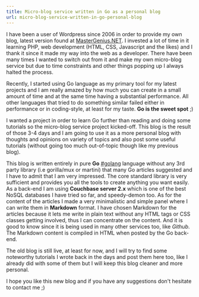 ```yaml
---
title: Micro-blog service written in Go as a personal blog
url: micro-blog-service-written-in-go-personal-blog
---
```


I have been a user of Wordpress since 2006 in order to provide my own blog, latest version found at [MasterGenius.NET](http://mastergenius.net). I invested a lot of time in it learning PHP, web development (HTML, CSS, Javascript and the likes) and I thank it since it made my way into the web as a developer. There have been many times I wanted to switch out from it and make my own micro-blog service but due to time constraints and other things popping up I always halted the process.

Recently, I started using Go language as my primary tool for my latest projects and I am really amazed by how much you can create in a small amount of time and at the same time having a substantial performance. All other languages that tried to do something similar failed either in performance or in coding-style, at least for my taste. **Go is the sweet spot** ;)

I wanted a project in order to learn Go further than reading and doing some tutorials so the micro-blog service project kicked-off. This blog is the result of those 3-4 days and I am going to use it as a more personal blog with thoughts and opinions on variety of topics and also post some useful tutorials (without going too much out-of-topic though like my previous blog).

This blog is written entirely in pure **Go** [#golang](http://golang.org) language without any 3rd party library (i.e gorilla/mux or martini) that many Go articles suggested and I have to admit that I am very impressed. The core standard library is very sufficient and provides you all the tools to create anything you want easily. As a back-end I am using **Couchbase server 2.x** which is one of the best NoSQL databases I have tried so far, and speedy-demon too. As for the content of the articles I made a very minimalistic and simple panel where I can write them in **Markdown** format. I have chosen Markdown for the articles because it lets me write in plain text without any HTML tags or CSS classes getting involved, thus I can concentrate on the content. And it is good to know since it is being used in many other services too, like *Github*. The Markdown content is compiled in HTML when posted by the Go back-end.

The old blog is still live, at least for now, and I will try to find some noteworthy tutorials I wrote back in the days and post them here too, like I already did with some of them but I will keep this blog cleaner and more personal.

I hope you like this new blog and if you have any suggestions don't hesitate to contact me ;)
